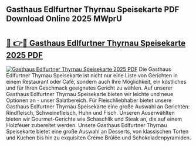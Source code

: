## Gasthaus Edlfurtner Thyrnau Speisekarte PDF Download Online 2025 MWprU

# <h2><a href="http://gc8svu.nevu.top/?p=Gasthaus+Edlfurtner+Thyrnau+Speisekarte">🔗 👉🔴 Gasthaus Edlfurtner Thyrnau Speisekarte 2025 PDF</a></h2>

[![Gasthaus Edlfurtner Thyrnau Speisekarte 2025 PDF](https://i.imgur.com/dBaPXMq.png)](http://gc8svu.nevu.top/?p=Gasthaus+Edlfurtner+Thyrnau+Speisekarte)
Die Gasthaus Edlfurtner Thyrnau Speisekarte ist nicht nur eine Liste von Gerichten in einem Restaurant oder Café, sondern auch Ihre Möglichkeit, ein köstliches und für Ihren Geschmack geeignetes Gericht zu wählen. Auf unserer Gasthaus Edlfurtner Thyrnau Speisekarte bieten wir leichte und neue Optionen an - unser Salatbereich. Für Fleischliebhaber bietet unsere Gasthaus Edlfurtner Thyrnau Speisekarte eine große Auswahl an Gerichten: Rindfleisch, Schweinefleisch, Huhn und Fisch. Unseren Auserwählten bieten wir Gourmet-Gerichte wie Schaschlik und Steak an, die auf einem Holzfeuer zubereitet werden. Unsere Gasthaus Edlfurtner Thyrnau Speisekarte bietet eine große Auswahl an Desserts, von klassischen Torten und Kuchen bis hin zu exquisiten Crème Brûlée und Schokoladenpyramiden.
